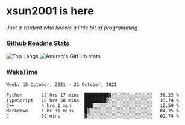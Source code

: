 # xsun2001 is here

*Just a student who knows a little bit of programming*

### [Github Readme Stats](https://github.com/anuraghazra/github-readme-stats)

![Top Langs](https://github-readme-stats.vercel.app/api/top-langs/?username=xsun2001&layout=compact&theme=radical) ![Anurag's GitHub stats](https://github-readme-stats.vercel.app/api?username=xsun2001&show_icons=true&theme=radical)

### [WakaTime](https://wakatime.com)

<!--START_SECTION:waka-->
```text
Week: 15 October, 2021 - 21 October, 2021

Python       12 hrs 17 mins  █████████▓░░░░░░░░░░░░░░░   38.23 % 
TypeScript   10 hrs 50 mins  ████████▒░░░░░░░░░░░░░░░░   33.74 % 
C++          4 hrs 1 min     ███░░░░░░░░░░░░░░░░░░░░░░   12.50 % 
Markdown     1 hr 31 mins    █▒░░░░░░░░░░░░░░░░░░░░░░░   04.75 % 
C            52 mins         ▓░░░░░░░░░░░░░░░░░░░░░░░░   02.74 % 
```
<!--END_SECTION:waka-->
